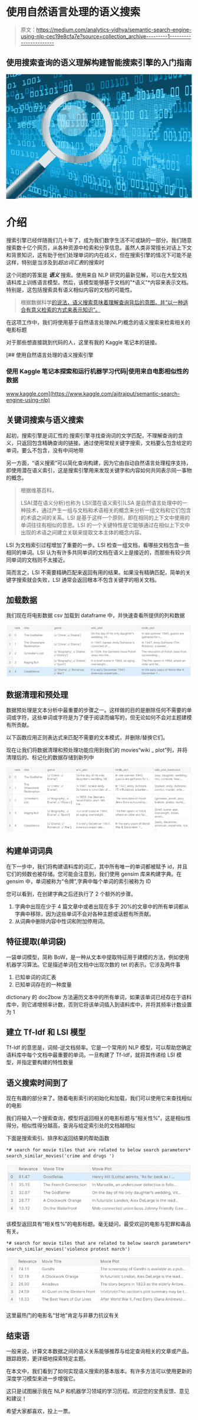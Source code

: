 # 使用自然语言处理的语义搜索

> 原文：<https://medium.com/analytics-vidhya/semantic-search-engine-using-nlp-cec19e8cfa7e?source=collection_archive---------1----------------------->

## 使用搜索查询的语义理解构建智能搜索引擎的入门指南

![](img/d1da66bc6044c0eb0b00a1a391a14860.png)

# 介绍

搜索引擎已经伴随我们几十年了，成为我们数字生活不可或缺的一部分。我们随意搜索数十亿个网页，从各种资源中检索和分享信息。虽然人类非常擅长对话上下文和背景知识，这有助于他们处理单词的内在歧义，但在搜索引擎的情况下可能不是这样，特别是当涉及到*超出词汇表*的搜索时

这个问题的答案是 ***语义*** 搜索。使用来自 NLP 研究的最新见解，可以在大型文档语料库上训练语言模型。然后，该模型能够基于文档的"*语义"*内容来表示文档。特别是，这包括搜索具有语义相似内容的文档的可能性。

> 根据数据科学[的说法，语义搜索意味着理解查询背后的意图，并“以一种适合有意义检索的方式来表示知识”。](https://towardsdatascience.com/semantic-search-73fa1177548f)

在这项工作中，我们将使用基于自然语言处理(NLP)概念的语义搜索来检索相关的电影标题

对于那些想直接跳到代码的人，这里有我的 Kaggle 笔记本的链接。

[](https://www.kaggle.com/ajitrajput/semantic-search-engine-using-nlp) [## 使用自然语言处理的语义搜索引擎

### 使用 Kaggle 笔记本探索和运行机器学习代码|使用来自电影相似性的数据

www.kaggle.com](https://www.kaggle.com/ajitrajput/semantic-search-engine-using-nlp) 

## 关键词搜索与语义搜索

起初，搜索引擎是词汇性的:搜索引擎寻找查询词的文字匹配，不理解查询的含义，只返回包含精确查询的链接。通过使用常规关键字搜索，文档要么包含给定的单词，要么不包含，没有中间地带

另一方面，“语义搜索”可以简化查询构建，因为它由自动自然语言处理程序支持，即使用潜在语义索引，这是搜索引擎用来发现关键字和内容如何共同表示同一事物的概念。

> 根据维基百科，
> 
> LSA(潜在语义分析)也称为 LSI(潜在语义索引)LSA 是自然语言处理中的一种技术，通过产生一组与文档和术语相关的概念来分析一组文档和它们包含的术语之间的关系。LSI 是基于这样一个原则，即在相同的上下文中使用的单词往往有相似的意思。LSI 的一个关键特性是它能够通过在相似上下文中出现的术语之间建立关联来提取文本主体的概念内容。

LSI 为文档索引过程增加了重要的一步。LSI 检查一组文档，看哪些文档包含一些相同的单词。LSI 认为有许多共同单词的文档在语义上是接近的，而那些有较少共同单词的文档则不太接近。

简而言之，LSI 不需要精确匹配来返回有用的结果。如果没有精确匹配，简单的关键字搜索就会失败，LSI 通常会返回根本不包含关键字的相关文档。

## 加载数据

我们现在将电影数据 csv 加载到 dataframe 中，并快速查看所提供的列和数据

![](img/e50c6d70541d783bb134a0633ad7e045.png)

## 数据清理和预处理

数据预处理是文本分析中最重要的步骤之一。这样做的目的是删除任何不需要的单词或字符，这些单词或字符是为了便于阅读而编写的，但无论如何不会对主题建模有所贡献。

以下函数应用正则表达式来匹配不需要的文本模式，并删除/替换它们。

现在让我们将数据清理和预处理功能应用到我们的 movies“wiki _ plot”列，并将清理后的、标记化的数据存储到新列中

![](img/d75142ba56a7116a6c74469360f49bb3.png)

## 构建单词词典

在下一步中，我们将构建语料库的词汇，其中所有唯一的单词都被赋予 id，并且它们的频数也被存储。您可能会注意到，我们使用 gensim 库来构建字典。在 gensim 中，单词被称为“令牌”,字典中每个单词的索引被称为 ID

您可以看到，在创建字典之后还执行了 2 个额外的步骤。

1.  字典中出现在少于 4 篇文章中或者出现在多于 20%的文章中的所有单词都从字典中移除，因为这些单词不会对各种主题或话题有所贡献。
2.  从词典中删除内容中性词和附加停用词。

## 特征提取(单词袋)

一袋单词模型，简称 BoW，是一种从文本中提取特征用于建模的方法，例如使用机器学习算法。它是描述单词在文档中出现次数的 tet 的表示。它涉及两件事

1.  已知单词的词汇表
2.  已知单词存在的一种度量

dictionary 的 doc2bow 方法遍历文本中的所有单词，如果该单词已经存在于语料库中，则它递增频率计数，否则它将该单词插入到语料库中，并将其频率计数设置为 1

## 建立 Tf-Idf 和 LSI 模型

Tf-Idf 的意思是，词频-逆文档频率。它是一个常用的 NLP 模型，可以帮助您确定语料库中每个文档中最重要的单词。一旦构建了 Tf-Idf，就将其传递给 LSI 模型，并指定要构建的特性数量

## 语义搜索时间到了

现在有趣的部分来了。随着电影索引的初始化和加载，我们可以使用它来查找相似的电影

我们将输入一个搜索查询，模型将返回相关的电影标题与“相关性%”，这是相似性得分。相似性得分越高，查询与给定索引处的文档越相似

下面是搜索索引、排序和返回结果的帮助函数

```
*# search for movie tiles that are related to below search parameters*
search_similar_movies('crime and drugs ')
```

![](img/f5d7931b5eb5274c01d5486d99282776.png)

该模型返回具有“相关性%”的电影标题。毫无疑问，最受欢迎的电影与犯罪和毒品有关。

```
*# search for movie tiles that are related to below search parameters*
search_similar_movies('violence protest march')
```

![](img/a35f68b95a613fec101f4a9ee9917bdd.png)

这里最热门的电影名“甘地”肯定与非暴力抗议有关

## 结束语

一般来说，计算文本数据之间的语义关系能够推荐与给定查询相关的文章或产品，跟踪趋势，更详细地探索特定主题。

在本文中，我们看到了如何实现语义搜索的基本版本。有许多方法可以使用更新的深度学习模型来进一步增强它。

这只是试图展示我在 NLP 和机器学习领域的学习历程。欢迎您的宝贵反馈、意见和建议！

希望大家都喜欢，投上一票。